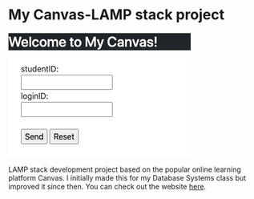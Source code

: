 # My Canvas-LAMP stack project
[<img src="https://github.com/MertOzbay/My-Canvas-LAMP-Stack-Project/blob/main/login_page.png">](http://34.106.166.102/login.html)

LAMP stack development project based on the popular online learning platform Canvas. I initially made this for my Database Systems class but improved it since then. You can check out the website [here](http://34.106.166.102/login.html).
